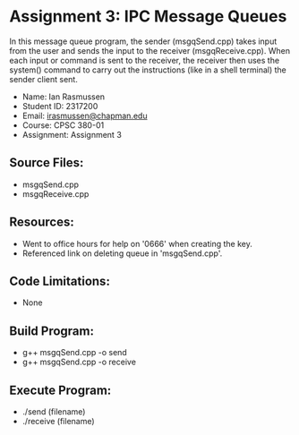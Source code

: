 # Assignment 3: IPC Message Queues

In this message queue program, the sender (msgqSend.cpp) takes input from the user and sends the input to the receiver (msgqReceive.cpp). When each input or command is sent to the receiver, the receiver then uses the system() command to carry out the instructions (like in a shell terminal) the sender client sent.

* Name: Ian Rasmussen
* Student ID: 2317200
* Email: irasmussen@chapman.edu
* Course: CPSC 380-01
* Assignment: Assignment 3

## Source Files:
* msgqSend.cpp
* msgqReceive.cpp

## Resources:
* Went to office hours for help on '0666' when creating the key.
* Referenced link on deleting queue in 'msgqSend.cpp'.

## Code Limitations:
* None

## Build Program:
* g++ msgqSend.cpp -o send
* g++ msgqSend.cpp -o receive

## Execute Program:
* ./send (filename)
* ./receive (filename)